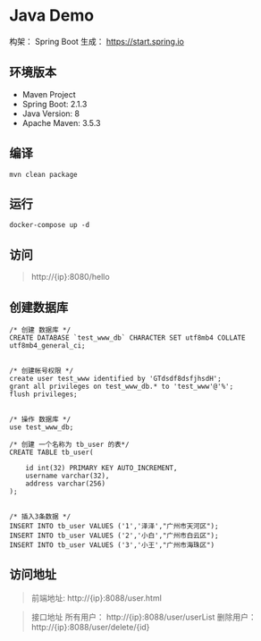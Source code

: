 # Java Demo 

构架： Spring Boot
生成： https://start.spring.io

## 环境版本
- Maven Project
- Spring Boot: 2.1.3
- Java Version: 8
- Apache Maven: 3.5.3

## 编译
```
mvn clean package
```

## 运行
```
docker-compose up -d
```

## 访问 
> http://{ip}:8080/hello



## 创建数据库
```
/* 创建 数据库 */
CREATE DATABASE `test_www_db` CHARACTER SET utf8mb4 COLLATE utf8mb4_general_ci;


/* 创建帐号权限 */
create user test_www identified by 'GTdsdf8dsfjhsdH';
grant all privileges on test_www_db.* to 'test_www'@'%';
flush privileges;


/* 操作 数据库 */
use test_www_db;

/* 创建 一个名称为 tb_user 的表*/
CREATE TABLE tb_user( 

	id int(32) PRIMARY KEY AUTO_INCREMENT,
	username varchar(32),
	address varchar(256)	
);


/* 插入3条数据 */
INSERT INTO tb_user VALUES ('1','泽泽',"广州市天河区");
INSERT INTO tb_user VALUES ('2','小白',"广州市白云区");
INSERT INTO tb_user VALUES ('3','小王',"广州市海珠区")
```

## 访问地址
>前端地址: http://{ip}:8088/user.html

>接口地址
所有用户： http://{ip}:8088/user/userList
删除用户： http://{ip}:8088/user/delete/{id}
